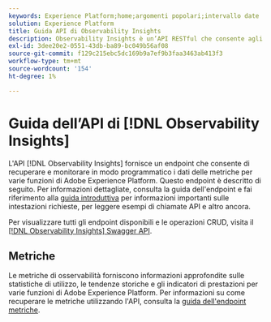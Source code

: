 ```yaml
---
keywords: Experience Platform;home;argomenti popolari;intervallo date
solution: Experience Platform
title: Guida API di Observability Insights
description: Observability Insights è un’API RESTful che consente agli sviluppatori di esporre metriche di osservabilità chiave in Adobe Experience Platform. Queste metriche forniscono informazioni approfondite sulle statistiche di utilizzo di Experience Platform, sui controlli di integrità per i servizi Experience Platform, sulle tendenze storiche e sugli indicatori di prestazioni per le varie funzionalità di Experience Platform.
exl-id: 3dee20e2-0551-43db-ba89-bc049b56af08
source-git-commit: f129c215ebc5dc169b9a7ef9b3faa3463ab413f3
workflow-type: tm+mt
source-wordcount: '154'
ht-degree: 1%

---
```


# Guida dell’API di [!DNL Observability Insights]

L&#39;API [!DNL Observability Insights] fornisce un endpoint che consente di recuperare e monitorare in modo programmatico i dati delle metriche per varie funzioni di Adobe Experience Platform. Questo endpoint è descritto di seguito. Per informazioni dettagliate, consulta la guida dell&#39;endpoint e fai riferimento alla [guida introduttiva](./getting-started.md) per informazioni importanti sulle intestazioni richieste, per leggere esempi di chiamate API e altro ancora.

Per visualizzare tutti gli endpoint disponibili e le operazioni CRUD, visita il [[!DNL Observability Insights] Swagger API](https://www.adobe.io/experience-platform-apis/references/observability-insights/).

## Metriche

Le metriche di osservabilità forniscono informazioni approfondite sulle statistiche di utilizzo, le tendenze storiche e gli indicatori di prestazioni per varie funzioni di Adobe Experience Platform. Per informazioni su come recuperare le metriche utilizzando l&#39;API, consulta la [guida dell&#39;endpoint metriche](./metrics.md).
